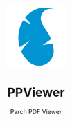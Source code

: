 <div align="center">
<img src="parch_logo256x256.png" width="140">

# PPViewer
Parch PDF Viewer
</div>
